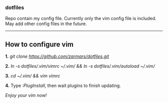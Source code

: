 ### dotfiles
Repo contain my config file. Currently only the vim config file is included. May add other config files in the future.
***
## How to configure vim

__1.__ _git clone https://github.com/zarmars/dotfiles.git_

__2.__ _ln -s dotfiles/.vim/vimrc ~/.vim/ && ln -s dotfiles/.vim/autoload ~/.vim/_

__3.__ _cd ~/.vim/ && vim vimrc_

__4.__ Type _:PlugInstall_, then wait plugins to finish updating.

_Enjoy your vim now!_
